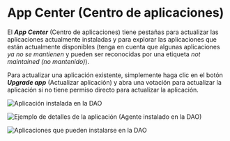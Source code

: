 # App Center (Centro de aplicaciones)

El _**App Center**_ (Centro de aplicaciones) tiene pestañas para actualizar las aplicaciones actualmente instaladas y para explorar las aplicaciones que están actualmente disponibles (tenga en cuenta que algunas aplicaciones _ya no se mantienen_ y pueden ser reconocidas por una etiqueta _not maintained (no mantenido)_).&#x20;

Para actualizar una aplicación existente, simplemente haga clic en el botón _**Upgrade app**_ (Actualizar aplicación) y abra una votación para actualizar la aplicación si no tiene permiso directo para actualizar la aplicación.

![Aplicación instalada en la DAO](https://d33v4339jhl8k0.cloudfront.net/docs/assets/5c98a4fe0428633d2cf3fcf7/images/5ea0806e04286364bc98d037/file-Kc4Ohw1O3v.png)

![Ejemplo de detalles de la aplicación (Agente instalado en la DAO)](../../../../.gitbook/assets/file-nfkS8rXd3C.png)

![Aplicaciones que pueden instalarse en la DAO](<../../../../.gitbook/assets/file-Z7YN9k6LKs (1).png>)
